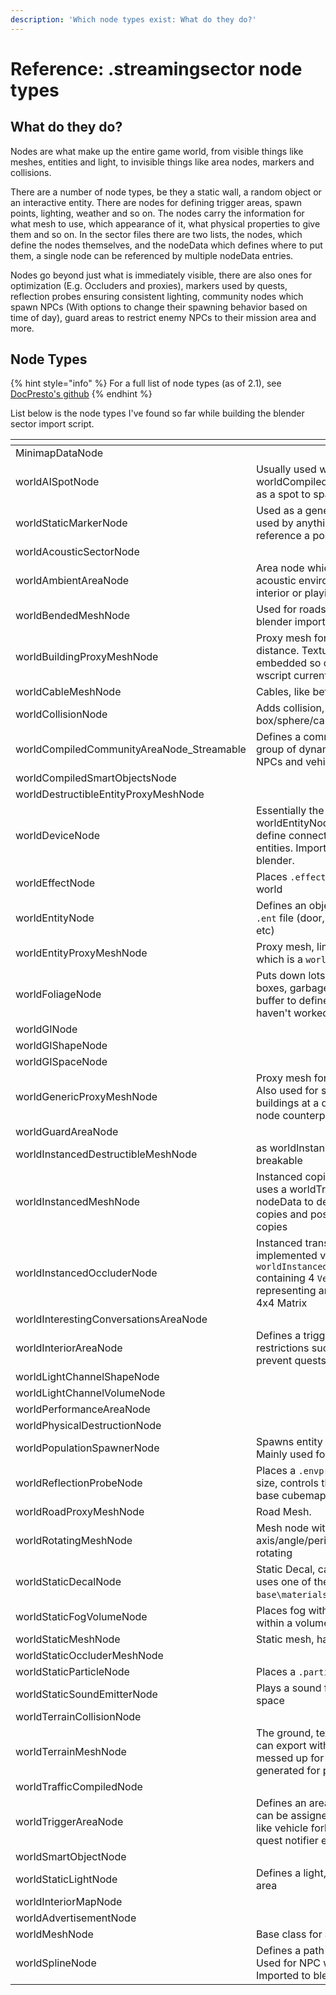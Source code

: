 ```yaml
---
description: 'Which node types exist: What do they do?'
---
```


# Reference: .streamingsector node types

## What do they do?

Nodes are what make up the entire game world, from visible things like meshes, entities and light, to invisible things like area nodes, markers and collisions.

There are a number of node types, be they a static wall, a random object or an interactive entity. There are nodes for defining trigger areas, spawn points, lighting, weather and so on. The nodes carry the information for what mesh to use, which appearance of it, what physical properties to give them and so on. In the sector files there are two lists, the nodes, which define the nodes themselves, and the nodeData which defines where to put them, a single node can be referenced by multiple nodeData entries.

Nodes go beyond just what is immediately visible, there are also ones for optimization (E.g. Occluders and proxies), markers used by quests, reflection probes ensuring consistent lighting, community nodes which spawn NPCs (With options to change their spawning behavior based on time of day), guard areas to restrict enemy NPCs to their mission area and more.

## Node Types

{% hint style="info" %}
For a full list of node types (as of 2.1), see [DocPresto's github](https://github.com/DoctorPresto/Cyberpunk-File-Types/blob/main/lists/worldNodes_types.json)
{% endhint %}

List below is the node types I've found so far while building the blender sector import script.

<table><thead><tr><th width="427"></th><th></th></tr></thead><tbody><tr><td>MinimapDataNode </td><td></td></tr><tr><td>worldAISpotNode </td><td>Usually used within worldCompiledCommunityAreaNode as a spot to spawn an entity.</td></tr><tr><td>worldStaticMarkerNode</td><td>Used as a general purpose marker, used by anything that needs to reference a position (E.g. Scenes)</td></tr><tr><td>worldAcousticSectorNode </td><td></td></tr><tr><td>worldAmbientAreaNode </td><td>Area node which controls the acoustic environment, e.g. muffling interior or playing ambient sounds</td></tr><tr><td>worldBendedMeshNode </td><td>Used for roads (not implemented in blender import yet)</td></tr><tr><td>worldBuildingProxyMeshNode </td><td>Proxy mesh for building at further distance. Textures are normally embedded so canonly export with wscript currently.</td></tr><tr><td>worldCableMeshNode </td><td>Cables, like between utility poles.</td></tr><tr><td>worldCollisionNode </td><td>Adds collision, can be either box/sphere/capsule, or a mesh</td></tr><tr><td>worldCompiledCommunityAreaNode_Streamable </td><td>Defines a community that spawns a group of dynamic entities such as NPCs and vehicles.</td></tr><tr><td>worldCompiledSmartObjectsNode   </td><td></td></tr><tr><td>worldDestructibleEntityProxyMeshNode</td><td></td></tr><tr><td>worldDeviceNode </td><td>Essentially the same as worldEntityNode but with the ability define connections to other device entities. Imports as just an entity in blender.</td></tr><tr><td>worldEffectNode</td><td>Places <code>.effect</code> file in the game world</td></tr><tr><td>worldEntityNode</td><td>Defines an object defined by an <code>.ent</code> file (door, vending machine, fan etc)</td></tr><tr><td>worldEntityProxyMeshNode  </td><td>Proxy mesh, linked to a owner node, which is a <code>worldEntityNode</code></td></tr><tr><td>worldFoliageNode </td><td>Puts down lots of small things like boxes, garbage bags, plants. Uses a buffer to define positions that we haven't worked out yet.</td></tr><tr><td>worldGINode   </td><td></td></tr><tr><td>worldGIShapeNode </td><td></td></tr><tr><td>worldGISpaceNode </td><td></td></tr><tr><td>worldGenericProxyMeshNode </td><td>Proxy mesh for objects at distance. Also used for some low poly buildings at a distance without mesh node counterpart.</td></tr><tr><td>worldGuardAreaNode </td><td></td></tr><tr><td>worldInstancedDestructibleMeshNode</td><td>as worldInstancedMeshNode but breakable</td></tr><tr><td>worldInstancedMeshNode </td><td>Instanced copies of a static mesh uses a worldTransformBuffer in the nodeData to define the number of copies and positions of all the copies</td></tr><tr><td>worldInstancedOccluderNode </td><td>Instanced transforms are implemented via a <code>worldInstancedOccluderNode_Buffer</code> containing 4 <code>Vector4</code> 's each representing an in order row of a 4x4 Matrix</td></tr><tr><td>worldInterestingConversationsAreaNode </td><td></td></tr><tr><td>worldInteriorAreaNode </td><td>Defines a trigger area and applied restrictions such as no combat, prevent quests from starting, etc.</td></tr><tr><td>worldLightChannelShapeNode</td><td></td></tr><tr><td>worldLightChannelVolumeNode </td><td></td></tr><tr><td>worldPerformanceAreaNode </td><td></td></tr><tr><td>worldPhysicalDestructionNode </td><td></td></tr><tr><td>worldPopulationSpawnerNode</td><td>Spawns entity using TweakDBID. Mainly used for vehicles.</td></tr><tr><td>worldReflectionProbeNode </td><td>Places a <code>.envprove</code> with a specifc size, controls the overal lighting and base cubemap reflections in an area</td></tr><tr><td>worldRoadProxyMeshNode </td><td>Road Mesh. </td></tr><tr><td>worldRotatingMeshNode </td><td>Mesh node with an axis/angle/period defined for rotating</td></tr><tr><td>worldStaticDecalNode </td><td>Static Decal, can use any <code>.mi</code> that uses one of the <code>base\materials\decal_.mt</code> files</td></tr><tr><td>worldStaticFogVolumeNode </td><td>Places fog with specified properties within a volume, very subtle</td></tr><tr><td>worldStaticMeshNode </td><td>Static mesh, has no collision</td></tr><tr><td>worldStaticOccluderMeshNode </td><td></td></tr><tr><td>worldStaticParticleNode </td><td>Places a <code>.particle</code> file</td></tr><tr><td>worldStaticSoundEmitterNode </td><td>Plays a sound from a single point in space</td></tr><tr><td>worldTerrainCollisionNode </td><td></td></tr><tr><td>worldTerrainMeshNode </td><td>The ground, textures are embedded, can export with wscript. UVs are messed up for some reason, auto generated for plugin >1.5.1</td></tr><tr><td>worldTrafficCompiledNode </td><td></td></tr><tr><td>worldTriggerAreaNode</td><td>Defines an area to which triggers can be assigned to. Include thing like vehicle forbidden, instant death, quest notifier etc.</td></tr><tr><td>worldSmartObjectNode</td><td></td></tr><tr><td>worldStaticLightNode</td><td>Defines a light, either point, spot or area</td></tr><tr><td>worldInteriorMapNode</td><td></td></tr><tr><td>worldAdvertisementNode</td><td></td></tr><tr><td>worldMeshNode</td><td>Base class for all mesh type nodes</td></tr><tr><td>worldSplineNode</td><td>Defines a path using a bezier spline. Used for NPC walking paths etc. Imported to blender as curve.</td></tr></tbody></table>

